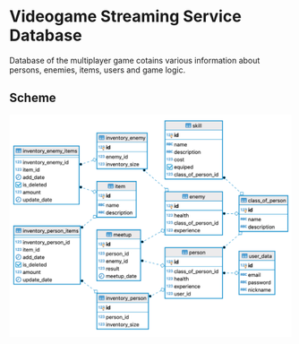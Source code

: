 # Videogame Streaming Service Database

Database of the multiplayer game cotains various information about persons, enemies, items, users and game logic.

## Scheme

![Relationship Scheme](/images/Scheme1.png)
